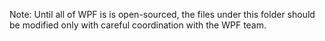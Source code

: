 Note: 
    Until all of WPF is is open-sourced, the files under this folder should be modified only with careful coordination with the WPF team. 